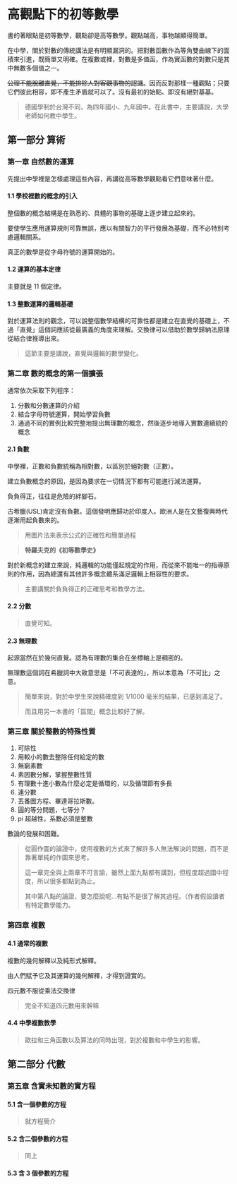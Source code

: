 # 高觀點下的初等數學

書的著眼點是初等數學，觀點卻是高等數學。觀點越高，事物越顯得簡單。

在中學，關於對數的傳統講法是有明顯漏洞的。把對數函數作為等角雙曲線下的面積來引進，既簡單又明確。在複數或裡，對數是多值函，作為實函數的對數只是其中無數多個值之一。

~~公理不能脫離直覺，不能排除人對客觀事物的認識~~。因而反對那樣一種觀點；只要它們彼此相容，即不產生矛盾就可以了。沒有最初的始點、即沒有絕對基基。



> 德國學制於台灣不同，為四年國小、九年國中。在此書中，主要講說，大學老師如何教中學生。



## 第一部分 算術

### 第一章 自然數的運算

先提出中學裡是怎樣處理這些內容，再講從高等數學觀點看它們意味著什麼。



#### 1.1 學校裡數的概念的引入

整個數的概念結構是在熟悉的、具體的事物的基礎上逐步建立起來的。

要使學生應用運算規則可靠無誤，應以有關智力的平行發展為基礎，而不必特別考慮邏輯關系。

真正的數學是從字母符號的運算開始的。



#### 1.2 運算的基本定律

主要就是 11 個定律。



#### 1.3 整數運算的邏輯基礎

對於運算法則的觀念，可以說整個數學結構的可靠性都是建立在直覺的基礎上，不過「直覺」這個詞應該從最廣義的角度來理解。交換律可以借助於數學歸納法原理從結合律推導出來。

> 這節主要是講說，直覺與邏輯的數學變化。



### 第二章 數的概念的第一個擴張

通常依次采取下列程序：

1. 分數和分數運算的介紹
2. 結合字母符號運算，開始學習負數
3. 通過不同的實例比較完整地提出無理數的概念，然後逐步地導入實數連續統的概念



#### 2.1 負數

中學裡，正數和負數統稱為相對數，以區別於絕對數（正數）。

建立負數概念的原因，是因為要求在一切情況下都有可能進行減法運算。

負負得正，往往是危險的絆腳石。

古希臘(USL)肯定沒有負數。這個發明應歸功於印度人。歐洲人是在文藝復興時代逐漸用起負數來的。

> 用圖片法來表示公式的正確性和簡單過程

> **特羅夫克的《初等數學史》**

對於新概念的建立來說，純邏輯的功能僅起規定的作用，而從來不能唯一的指導原則的作用，因為總還有其他許多概念體系滿足邏輯上相容性的要求。

> 主要講關於負負得正的正確思考和教學方法。



#### 2.2 分數

> 直覺可知。



#### 2.3 無理數

起源當然在於幾何直覺。認為有理數的集合在坐標軸上是稠密的。

無理數這個詞在希臘詞中大致意思是「不可表達的」，所以本意為「不可比」之意。

> 簡單來說，對於中學生來說精確度到 1/1000 毫米的結果，已感到滿足了。
>
> 而且用另一本書的「區間」概念比較好了解。



### 第三章 關於整數的特殊性質

1. 可除性
2. 用較小的數去整除任何給定的數
3. 無窮素數
4. 素因數分解，掌握整數性質
5. 有理數十進小數為什麼必定是循環的，以及循環節有多長
6. 連分數
7. 丟番圖方程、畢達哥拉斯數。
8. 圓的等分問題，七等分？
9. pi 超越性，系數必須是整數

數論的發展和困難。

> 從圓作圖的論證中，使用複數的方式來了解許多人無法解決的問題，而不是靠著單純的作圖來思考。
>
> 這一章完全與上兩章不可言諭，雖然上面九點都有講到，但程度超過國中程度，所以很多都點到為止。
>
> 其中第八點的論證，要怎麼說呢…有點不是很了解其過程。（作者假設讀者有特定數學能力。



### 第四章 複數 

#### 4.1 通常的複數

複數的幾何解釋以及純形式解釋。

由人們賦予它及其運算的幾何解釋，才得到證實的。

四元數不服從乘法交換律

> 完全不知道四元數用來幹嘛



#### 4.4 中學複數教學

> 歐拉和三角函數以及算法的同時出現，對於複數和中學生的影響。



## 第二部分 代數

### 第五章 含實未知數的實方程

#### 5.1 含一個參數的方程

> 就方程簡介



#### 5.2 含二個參數的方程

> 同上



#### 5.3 含 3 個參數的方程

